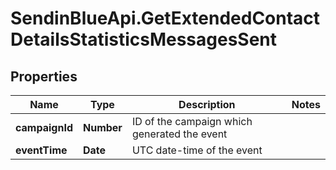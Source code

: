# SendinBlueApi.GetExtendedContactDetailsStatisticsMessagesSent

## Properties
Name | Type | Description | Notes
------------ | ------------- | ------------- | -------------
**campaignId** | **Number** | ID of the campaign which generated the event | 
**eventTime** | **Date** | UTC date-time of the event | 


